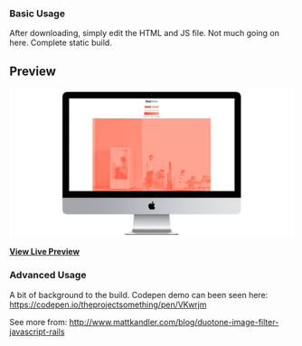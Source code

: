 ### Basic Usage

After downloading, simply edit the HTML and JS file. Not much going on here. Complete static build.

## Preview

[![Preview](/screenshot-mac.jpg)](https://filter-image.netlify.com/)

**[View Live Preview](https://filter-image.netlify.com/)**

### Advanced Usage

A bit of background to the build. Codepen demo can been seen here: https://codepen.io/theprojectsomething/pen/VKwrjm

See more from: http://www.mattkandler.com/blog/duotone-image-filter-javascript-rails

